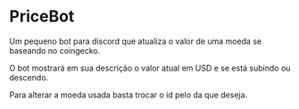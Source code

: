 # PriceBot
Um pequeno bot para discord que atualiza o valor de uma moeda se baseando no coingecko.

O bot mostrará em sua descrição o valor atual em USD e se está subindo ou descendo.

Para alterar a moeda usada basta trocar o id pelo da que deseja.
